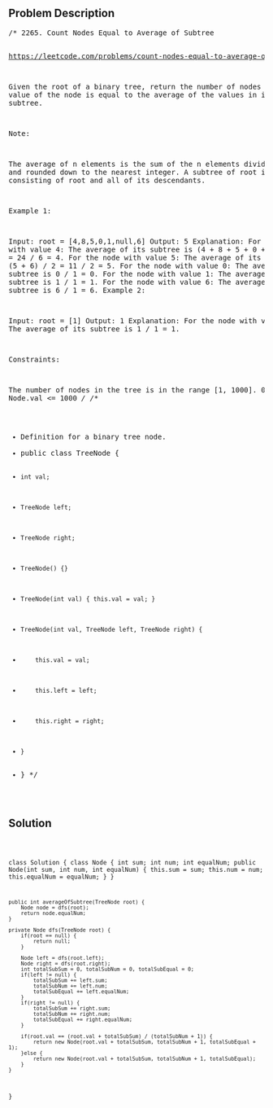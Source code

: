 <!--
<style>
  body { font-family: Arial, sans-serif; }
  .container {{ max-width: 100%; margin: 0 auto; padding: 10px; }}
  .comment-block { max-width: 30%; background-color: #f9f9f9; padding: 10px; border-left: 5px solid #ccc; overflow-wrap: break-word; white-space: pre-wrap; }
  .code-block { background-color: #f4f4f4; padding: 10px; border: 1px solid #ddd; overflow-wrap: break-word; white-space: pre-wrap; }
</style>
-->

<div class='container'>
<h2>Problem Description</h2>
<div class='comment-block'>
<pre>
/* 2265. Count Nodes Equal to Average of Subtree

https://leetcode.com/problems/count-nodes-equal-to-average-of-subtree/description/

Given the root of a binary tree, return the number of nodes where the value of the 
node is equal to the average of the values in its subtree.

Note:

The average of n elements is the sum of the n elements divided by n and rounded 
down to the nearest integer.
A subtree of root is a tree consisting of root and all of its descendants.
 

Example 1:


Input: root = [4,8,5,0,1,null,6]
Output: 5
Explanation: 
For the node with value 4: The average of its subtree is (4 + 8 + 5 + 0 + 1 + 6) / 6 = 24 / 6 = 4.
For the node with value 5: The average of its subtree is (5 + 6) / 2 = 11 / 2 = 5.
For the node with value 0: The average of its subtree is 0 / 1 = 0.
For the node with value 1: The average of its subtree is 1 / 1 = 1.
For the node with value 6: The average of its subtree is 6 / 1 = 6.
Example 2:


Input: root = [1]
Output: 1
Explanation: For the node with value 1: The average of its subtree is 1 / 1 = 1.
 

Constraints:

The number of nodes in the tree is in the range [1, 1000].
0 <= Node.val <= 1000
*/
/**
 * Definition for a binary tree node.
 * public class TreeNode {
 *     int val;
 *     TreeNode left;
 *     TreeNode right;
 *     TreeNode() {}
 *     TreeNode(int val) { this.val = val; }
 *     TreeNode(int val, TreeNode left, TreeNode right) {
 *         this.val = val;
 *         this.left = left;
 *         this.right = right;
 *     }
 * }
 */
</pre>
</div>

<h2>Solution</h2>
<div class='code-block'>
<pre><code class='language-java'>

class Solution {
    class Node {
        int sum;
        int num;
        int equalNum;
        public Node(int sum, int num, int equalNum) {
            this.sum = sum;
            this.num = num;
            this.equalNum = equalNum;
        }
    }

    public int averageOfSubtree(TreeNode root) {
        Node node = dfs(root);
        return node.equalNum;
    }

    private Node dfs(TreeNode root) {
        if(root == null) {
            return null;
        }

        Node left = dfs(root.left);
        Node right = dfs(root.right);
        int totalSubSum = 0, totalSubNum = 0, totalSubEqual = 0;
        if(left != null) {
            totalSubSum += left.sum;
            totalSubNum += left.num;
            totalSubEqual += left.equalNum;
        }
        if(right != null) {
            totalSubSum += right.sum;
            totalSubNum += right.num;
            totalSubEqual += right.equalNum;
        }

        if(root.val == (root.val + totalSubSum) / (totalSubNum + 1)) {
            return new Node(root.val + totalSubSum, totalSubNum + 1, totalSubEqual + 1);
        }else {
            return new Node(root.val + totalSubSum, totalSubNum + 1, totalSubEqual);
        }
    }
}</code></pre>
</div>
</div>
